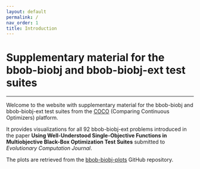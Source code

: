 ```yaml
---
layout: default
permalink: /
nav_order: 1
title: Introduction
---
```


# Supplementary material for the bbob-biobj and bbob-biobj-ext test suites  #
---
Welcome to the website with supplementary material for the bbob-biobj and bbob-biobj-ext test suites from the [COCO](https://github.com/numbbo/coco) (Comparing Continuous Optimizers) platform. 

It provides visualizations for all 92 bbob-biobj-ext problems introduced in the paper <strong>Using Well-Understood Single-Objective Functions in Multiobjective Black-Box Optimization Test Suites</strong> submitted to <cite>Evolutionary Computation Journal</cite>.

The plots are retrieved from the [bbob-biobj-plots](https://github.com/numbbo/bbob-biobj-plots) GitHub repository. 

